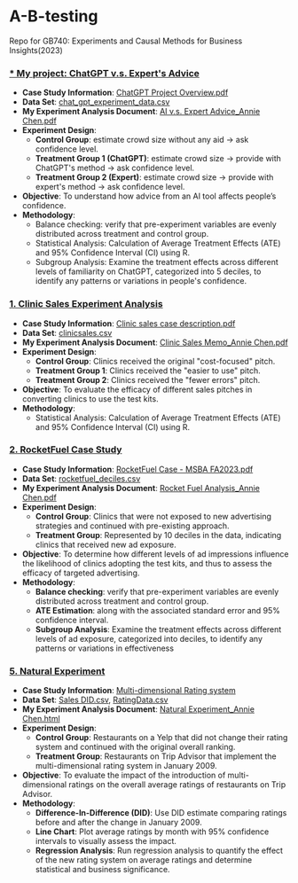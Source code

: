 # A-B-testing
Repo for GB740: Experiments and Causal Methods for Business Insights(2023)

### [* My project: ChatGPT v.s. Expert's Advice](https://github.com/anniechen0506/A-B-testing/tree/main/Project%3A%20ChatGPT%20vs.%20Expert%20Advice)
- **Case Study Information**: [ChatGPT Project Overview.pdf](https://github.com/anniechen0506/A-B-testing/blob/main/Project%3A%20ChatGPT%20vs.%20Expert%20Advice/README.md)
- **Data Set**: [chat_gpt_experiment_data.csv](https://github.com/anniechen0506/A-B-testing/blob/main/Project%3A%20ChatGPT%20vs.%20Expert%20Advice/chat_gpt_experiment_data.csv)
- **My Experiment Analysis Document**: [AI v.s. Expert Advice_Annie Chen.pdf](https://github.com/anniechen0506/A-B-testing/blob/main/Project%3A%20ChatGPT%20vs.%20Expert%20Advice/AI%20vs%20Expert%20Advice_Annie%20Chen.pdf)
- **Experiment Design**:
   * **Control Group**: estimate crowd size without any aid -> ask confidence level.
   * **Treatment Group 1 (ChatGPT)**: estimate crowd size -> provide with ChatGPT's method -> ask confidence level.
   * **Treatment Group 2 (Expert)**: estimate crowd size -> provide with expert's method -> ask confidence level.
- **Objective**: To understand how advice from an AI tool affects people’s confidence.
- **Methodology**:
   * Balance checking: verify that pre-experiment variables are evenly distributed across treatment and control group.
   * Statistical Analysis: Calculation of Average Treatment Effects (ATE) and 95% Confidence Interval (CI) using R.
   * Subgroup Analysis: Examine the treatment effects across different levels of familiarity on ChatGPT, categorized into 5 deciles, to identify any patterns or variations in people's confidence.



### [1. Clinic Sales Experiment Analysis](https://github.com/anniechen0506/A-B-testing/tree/main/Clinic%20Sales%20Analysis)
- **Case Study Information**: [Clinic sales case description.pdf](https://github.com/anniechen0506/A-B-testing/blob/main/Clinic%20Sales%20Analysis/Clinic%20sales%20case%20description.pdf)
- **Data Set**: [clinicsales.csv](https://github.com/anniechen0506/A-B-testing/blob/main/Clinic%20Sales%20Analysis/clinicsales.csv)
- **My Experiment Analysis Document**: [Clinic Sales Memo_Annie Chen.pdf](https://github.com/anniechen0506/A-B-testing/blob/main/Clinic%20Sales%20Analysis/Clinic%20Sales%20Memo_Annie%20Chen.pdf)
- **Experiment Design**:
   * **Control Group**: Clinics received the original "cost-focused" pitch.
   * **Treatment Group 1**: Clinics received the "easier to use" pitch.
   * **Treatment Group 2**: Clinics received the "fewer errors" pitch.
- **Objective**: To evaluate the efficacy of different sales pitches in converting clinics to use the test kits.
- **Methodology**:
   * Statistical Analysis: Calculation of Average Treatment Effects (ATE) and 95% Confidence Interval (CI) using R.

### [2. RocketFuel Case Study](https://github.com/anniechen0506/A-B-testing/tree/main/RocketFuel%20Case%20Analysis)
- **Case Study Information**: [RocketFuel Case - MSBA FA2023.pdf](https://github.com/anniechen0506/A-B-testing/blob/main/RocketFuel%20Case%20Analysis/RocketFuel%20Case%20-%20MSBA%20FA2023.pdf)
- **Data Set**: [rocketfuel_deciles.csv](https://github.com/anniechen0506/A-B-testing/blob/main/RocketFuel%20Case%20Analysis/rocketfuel_deciles.csv)
- **My Experiment Analysis Document**: [Rocket Fuel Analysis_Annie Chen.pdf](https://github.com/anniechen0506/A-B-testing/blob/main/RocketFuel%20Case%20Analysis/Rocket%20Fuel%20Analysis_Annie%20Chen.pdf)
- **Experiment Design**:
   * **Control Group**: Clinics that were not exposed to new advertising strategies and continued with pre-existing approach.
   * **Treatment Group**: Represented by 10 deciles in the data, indicating clinics that received new ad exposure.
- **Objective**: To determine how different levels of ad impressions influence the likelihood of clinics adopting the test kits, and thus to assess the efficacy of targeted advertising.
- **Methodology**:
   * **Balance checking**: verify that pre-experiment variables are evenly distributed across treatment and control group.
   * **ATE Estimation**: along with the associated standard error and 95% confidence interval.
   * **Subgroup Analysis**: Examine the treatment effects across different levels of ad exposure, categorized into deciles, to identify any patterns or variations in effectiveness


### [5. Natural Experiment](https://github.com/anniechen0506/A-B-testing/tree/main/Natural%20Experiment)
- **Case Study Information**: [Multi-dimensional Rating system](https://github.com/anniechen0506/A-B-testing/tree/main/Natural%20Experiment#:~:text=homework%205%202023.docx)
- **Data Set**: [Sales DID.csv](https://github.com/anniechen0506/A-B-testing/tree/main/Natural%20Experiment#:~:text=2%20minutes%20ago-,sales_DID.csv,-Add%20files%20via), [RatingData.csv](https://github.com/anniechen0506/A-B-testing/blob/main/Natural%20Experiment/RatingData.csv)
- **My Experiment Analysis Document**: [Natural Experiment_Annie Chen.html](https://github.com/anniechen0506/A-B-testing/blob/main/Natural%20Experiment/HW5_Natural%20Experiments_Annie%20Chen.html)
- **Experiment Design**:
   * **Control Group**: Restaurants on a Yelp that did not change their rating system and continued with the original overall ranking.
   * **Treatment Group**: Restaurants on Trip Advisor that implement the multi-dimensional rating system in January 2009.
- **Objective**: To evaluate the impact of the introduction of multi-dimensional ratings on the overall average ratings of restaurants on Trip Advisor.
- **Methodology**:
   * **Difference-In-Difference (DID)**: Use DID estimate comparing ratings before and after the change in January 2009.
   * **Line Chart**: Plot average ratings by month with 95% confidence intervals to visually assess the impact.
   * **Regression Analysis**: Run regression analysis to quantify the effect of the new rating system on average ratings and determine statistical and business significance.
